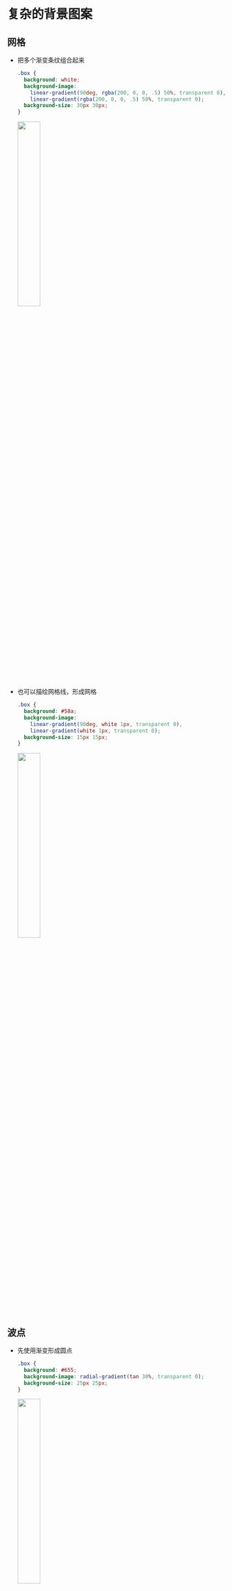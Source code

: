 # 复杂的背景图案

## 网格

- 把多个渐变条纹组合起来

  ```css
  .box {
    background: white;
    background-image:
      linear-gradient(90deg, rgba(200, 0, 0, .5) 50%, transparent 0),
      linear-gradient(rgba(200, 0, 0, .5) 50%, transparent 0);
    background-size: 30px 30px;
  }
  ```

  <img src="https://cdn.jsdelivr.net/gh/kingmusi/blogImages/img/20210408233925.png" style="width:33%;" />

- 也可以描绘网格线，形成网格

  ```css
  .box {
    background: #58a;
    background-image:
      linear-gradient(90deg, white 1px, transparent 0),
      linear-gradient(white 1px, transparent 0);
    background-size: 15px 15px;
  }
  ```

  <img src="https://cdn.jsdelivr.net/gh/kingmusi/blogImages/img/20210408234108.png" style="width:33%;" />

## 波点

- 先使用渐变形成圆点

  ```css
  .box {
    background: #655;
    background-image: radial-gradient(tan 30%, transparent 0);
    background-size: 25px 25px;
  }
  ```

  <img src="https://cdn.jsdelivr.net/gh/kingmusi/blogImages/img/20210408234713.png" style="width:33%;" />

- 用 **background-position** 移动第二层

  ```css
  .box {
    background: #655;
    background-image: radial-gradient(tan 30%, transparent 0), radial-gradient(tan 30%, transparent 0);
    background-size: 25px 25px;
    background-position: 0 0, 12.5px 12.5px;
  }
  ```

  <img src="https://cdn.jsdelivr.net/gh/kingmusi/blogImages/img/20210408235027.png" style="width:33%;" />

## 棋盘

- 先创建一个 $\frac 1 4$ 角

  ```css
  .box {
    background: #eee;
    background-image: linear-gradient(45deg, transparent 75%, #bbb 0);
    background-size: 25px 25px;
  }
  ```

  <img src="https://cdn.jsdelivr.net/gh/kingmusi/blogImages/img/20210408235652.png" style="width:33%;" />

- 再创建另一边

  ```css
  .box {
    background: #eee;
    background-image:
      linear-gradient(45deg, transparent 75%, #bbb 0),
      linear-gradient(45deg, #bbb 25%, transparent 0);
    background-size: 25px 25px;
  }
  ```

  <img src="https://cdn.jsdelivr.net/gh/kingmusi/blogImages/img/20210408235815.png" style="width:33%;" />

- 移动第二层图像，可得一半

  ```css
  .box {
    background: #eee;
    background-image:
      linear-gradient(45deg, transparent 75%, #bbb 0),
      linear-gradient(45deg, #bbb 25%, transparent 0);
    background-size: 25px 25px;
    background-position: 0 0, 12.5px 12.5px;
  }
  ```

  <img src="https://cdn.jsdelivr.net/gh/kingmusi/blogImages/img/20210408235950.png" style="width:33%;" />

- 再创建另一半即可

  ```css
  .box {
    background: #eee;
    background-image:
      linear-gradient(45deg, transparent 75%, #bbb 0),
      linear-gradient(45deg, #bbb 25%, transparent 0),
      linear-gradient(45deg, transparent 75%, #bbb 0),
      linear-gradient(45deg, #bbb 25%, transparent 0);
    background-size: 25px 25px;
    background-position: 0 0, 12.5px 12.5px, 12.5px 12.5px, 25px 25px;
  }
  ```

  <img src="https://cdn.jsdelivr.net/gh/kingmusi/blogImages/img/20210409000126.png" style="width:33%;" />

> 上面实现麻烦，且代码重复性很高，有没有其他方法？
>
> `svg`
>
> ```css
> .box {
>     	background-image: url('data:image/svg+xml;utf8, <svg xmlns="http://www.w3.org/2000/svg" width="100" height="100" fill-opacity=".25"><react x="50" width="50" height="50" /><react y="50" width="50" height="50" /></svg>');
>     	background-size: 25px 25px;
> }
> ```



  
